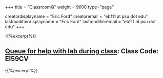 +++
title = "ClassroomQ"
weight = 9000
type="page"

creatordisplayname = "Eric Ford"
creatoremail = "ebf11 at psu dot edu"
lastmodifierdisplayname = "Eric Ford"
lastmodifieremail = "ebf11 at psu dot edu"
+++

{{%excerpt%}}
## [Queue for help with lab during class](https://classroomq.com/students/): Class Code: EI59CV
{{%/excerpt%}}
